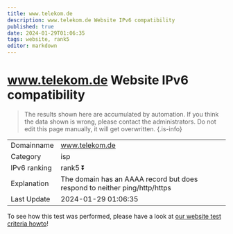 ```yaml
---
title: www.telekom.de
description: www.telekom.de Website IPv6 compatibility
published: true
date: 2024-01-29T01:06:35
tags: website, rank5
editor: markdown
---
```


# www.telekom.de Website IPv6 compatibility

> The results shown here are accumulated by automation. If you think the data shown is wrong, please contact the administrators. 
> Do not edit this page manually, it will get overwritten.
{.is-info}


|   |   |
| - | - |
| Domainname | www.telekom.de
| Category | isp |
| IPv6 ranking | rank5 :arrow_double_down: |
| Explanation | The domain has an AAAA record but does respond to neither ping/http/https |
| Last Update | 2024-01-29 01:06:35 |

To see how this test was performed, please have a look at [our website test criteria howto](/howto/testcriteria/website)!

